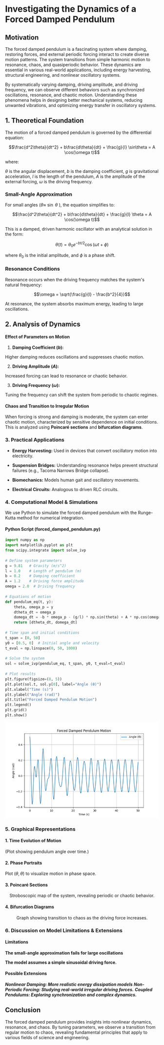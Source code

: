 # Investigating the Dynamics of a Forced Damped Pendulum
## Motivation
The forced damped pendulum is a fascinating system where damping, restoring forces, and external periodic forcing interact to create diverse motion patterns. The system transitions from simple harmonic motion to resonance, chaos, and quasiperiodic behavior. These dynamics are essential in various real-world applications, including energy harvesting, structural engineering, and nonlinear oscillatory systems.</p>

By systematically varying damping, driving amplitude, and driving frequency, we can observe different behaviors such as synchronized oscillations, resonance, and chaotic motion. Understanding these phenomena helps in designing better mechanical systems, reducing unwanted vibrations, and optimizing energy transfer in oscillatory systems.</p>


## 1. Theoretical Foundation

The motion of a forced damped pendulum is governed by the differential equation:

$$\frac{d^2\theta}{dt^2} + b\frac{d\theta}{dt} + \frac{g}{l} \sin\theta = A \cos(\omega t)$$



where:

$\theta$   is the angular displacement,
$b$        is the damping coefficient,
$g$        is gravitational acceleration,
$l$        is the length of the pendulum,
$A$        is the amplitude of the external forcing,
$\omega$   is the driving frequency.


### Small-Angle Approximation

For small angles ($\theta\approx$ $\sin$ $\theta$ ), the equation simplifies to:

$$\frac{d^2\theta}{dt^2} + b\frac{d\theta}{dt} + \frac{g}{l} \theta = A \cos(\omega t)$$

This is a damped, driven harmonic oscillator with an analytical solution in the form:

$$\theta(t) = \theta_0 e^{-bt/2} \cos(\omega t + \phi)$$

where $\theta_0$ is the initial amplitude, and $\phi$ is a phase shift.


### Resonance Conditions

Resonance occurs when the driving frequency matches the system's natural frequency:

$$\omega = \sqrt{\frac{g}{l} - \frac{b^2}{4}}$$

At resonance, the system absorbs maximum energy, leading to large oscillations.


## 2. Analysis of Dynamics

#### Effect of Parameters on Motion


1. **Damping Coefficient ($b$):**

Higher damping reduces oscillations and suppresses chaotic motion.

2. **Driving Amplitude ($A$):**

Increased forcing can lead to resonance or chaotic behavior.

3. **Driving Frequency ($\omega$):**

Tuning the frequency can shift the system from periodic to chaotic regimes.

#### Chaos and Transition to Irregular Motion


When forcing is strong and damping is moderate, the system can enter chaotic motion, characterized by sensitive dependence on initial conditions. This is analyzed using **Poincaré sections** and **bifurcation diagrams**.


### 3. Practical Applications

* **Energy Harvesting:** Used in devices that convert oscillatory motion into electricity.</p>
* **Suspension Bridges:** Understanding resonance helps prevent structural failures (e.g., Tacoma Narrows Bridge collapse).</p>
* **Biomechanics:** Models human gait and oscillatory movements.</p>
* **Electrical Circuits:** Analogous to driven RLC circuits.

### 4. Computational Model & Simulations

We use Python to simulate the forced damped pendulum with the Runge-Kutta method for numerical integration.


#### Python Script (forced_damped_pendulum.py)

```python
import numpy as np
import matplotlib.pyplot as plt
from scipy.integrate import solve_ivp

# Define system parameters
g = 9.81   # Gravity (m/s^2)
l = 1.0    # Length of pendulum (m)
b = 0.2    # Damping coefficient
A = 1.2    # Driving force amplitude
omega = 2.0  # Driving frequency

# Equations of motion
def pendulum_eq(t, y):
    theta, omega_p = y
    dtheta_dt = omega_p
    domega_dt = -b * omega_p - (g/l) * np.sin(theta) + A * np.cos(omega * t)
    return [dtheta_dt, domega_dt]

# Time span and initial conditions
t_span = [0, 50]
y0 = [0.5, 0]  # Initial angle and velocity
t_eval = np.linspace(0, 50, 1000)

# Solve the system
sol = solve_ivp(pendulum_eq, t_span, y0, t_eval=t_eval)

# Plot results
plt.figure(figsize=(8, 5))
plt.plot(sol.t, sol.y[0], label="Angle (θ)")
plt.xlabel("Time (s)")
plt.ylabel("Angle (rad)")
plt.title("Forced Damped Pendulum Motion")
plt.legend()
plt.grid()
plt.show() 
```
![Forced_Damped_Pendulum_Motion](../../_pics/Forced_Damped_Pendulum_MotionP2.png)

### 5. Graphical Representations

#### 1. Time Evolution of Motion

(Plot showing pendulum angle over time.)


#### 2. Phase Portraits

$\text{Plot }$ ($\theta, \dot{\theta}$) $\text{ to visualize motion in phase space.}$


#### 3. Poincaré Sections

$$\text{Stroboscopic map of the system, revealing periodic or chaotic behavior.}$$

#### 4. Bifurcation Diagrams

$$\text{Graph showing transition to chaos as the driving force increases.}$$


### 6. Discussion on Model Limitations & Extensions


#### Limitations

****The small-angle approximation fails for large oscillations****

****The model assumes a simple sinusoidal driving force.****

#### Possible Extensions

***Nonlinear Damping: More realistic energy dissipation models***
***Non-Periodic Forcing: Studying real-world irregular driving forces.***
***Coupled Pendulums: Exploring synchronization and complex dynamics.***

## Conclusion

The forced damped pendulum provides insights into nonlinear dynamics, resonance, and chaos. By tuning parameters, we observe a transition from regular motion to chaos, revealing fundamental principles that apply to various fields of science and engineering.